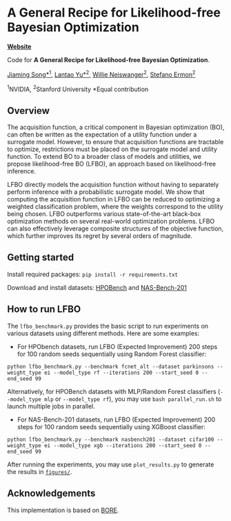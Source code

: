 # A General Recipe for Likelihood-free Bayesian Optimization

[**Website**](https://lfbo-ml.github.io/)

Code for **A General Recipe for Likelihood-free Bayesian Optimization**.

[Jiaming Song*<sup>1</sup>](https://tsong.me/), [Lantao Yu*<sup>2</sup>](http://lantaoyu.com/), [Willie Neiswanger<sup>2</sup>](https://willieneis.github.io/), [Stefano Ermon<sup>2</sup>](https://cs.stanford.edu/~ermon/)

<sup>1</sup>NVIDIA, <sup>2</sup>Stanford University *Equal contribution

## Overview
The acquisition function, a critical component in Bayesian optimization (BO), can often be written as the expectation of a utility function under a surrogate model. However, to ensure that acquisition functions are tractable to optimize, restrictions must be placed on the surrogate model and utility function. To extend BO to a broader class of models and utilities, we propose likelihood-free BO (LFBO), an approach based on likelihood-free inference.

LFBO directly models the acquisition function without having to separately perform inference with a probabilistic surrogate model. We show that computing the acquisition function in LFBO can be reduced to optimizing a weighted classification problem, where the weights correspond to the utility being chosen. LFBO outperforms various state-of-the-art black-box optimization methods on several real-world optimization problems. LFBO can also effectively leverage composite structures of the objective function, which further improves its regret by several orders of magnitude.

## Getting started
Install required packages:
```pip install -r requirements.txt```

Download and install datasets: [HPOBench](https://github.com/automl/nas_benchmarks) and [NAS-Bench-201](https://github.com/D-X-Y/NAS-Bench-201)

## How to run LFBO
The `lfbo_benchmark.py` provides the basic script to run experiments on various datasets using different methods.
Here are some examples:

- For HPObench datasets, run LFBO (Expected Improvement) 200 steps for 100 random seeds sequentially using Random Forest classifier:
```
python lfbo_benchmark.py --benchmark fcnet_alt --dataset parkinsons --weight_type ei --model_type rf --iterations 200 --start_seed 0 --end_seed 99
```
Alternatively, for HPOBench datasets with MLP/Random Forest classifiers (`--model_type mlp` or `--model_type rf`), you may use `bash parallel_run.sh` to launch multiple jobs in parallel.

- For NAS-Bench-201 datasets, run LFBO (Expected Improvement) 200 steps for 100 random seeds sequentially using XGBoost classifier:
```
python lfbo_benchmark.py --benchmark nasbench201 --dataset cifar100 --weight_type ei --model_type xgb --iterations 200 --start_seed 0 --end_seed 99
```

After running the experiments, you may use `plot_results.py` to generate the results in [`figures/`](https://github.com/lfbo-ml/lfbo/tree/main/figures).

## Acknowledgements
This implementation is based on [BORE](https://github.com/ltiao/bore).
